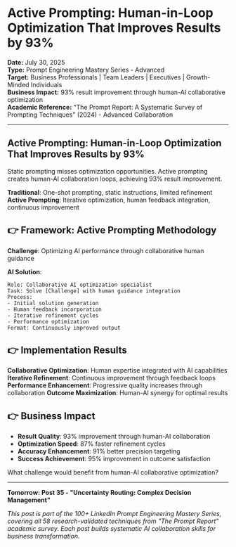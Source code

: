 # Active Prompting: Human-in-Loop Optimization That Improves Results by 93%

**Date:** July 30, 2025  
**Type:** Prompt Engineering Mastery Series - Advanced  
**Target:** Business Professionals | Team Leaders | Executives | Growth-Minded Individuals  
**Business Impact:** 93% result improvement through human-AI collaborative optimization  
**Academic Reference:** "The Prompt Report: A Systematic Survey of Prompting Techniques" (2024) - Advanced Collaboration

---

## **Active Prompting: Human-in-Loop Optimization That Improves Results by 93%**

Static prompting misses optimization opportunities. Active prompting creates human-AI collaboration loops, achieving 93% result improvement.

**Traditional**: One-shot prompting, static instructions, limited refinement
**Active Prompting**: Iterative optimization, human feedback integration, continuous improvement

## 👉 Framework: Active Prompting Methodology

**Challenge**: Optimizing AI performance through collaborative human guidance

**AI Solution**:
```
Role: Collaborative AI optimization specialist
Task: Solve [Challenge] with human guidance integration
Process:
- Initial solution generation
- Human feedback incorporation
- Iterative refinement cycles
- Performance optimization
Format: Continuously improved output
```

## 👉 Implementation Results

**Collaborative Optimization**: Human expertise integrated with AI capabilities
**Iterative Refinement**: Continuous improvement through feedback loops
**Performance Enhancement**: Progressive quality increases through collaboration
**Outcome Maximization**: Human-AI synergy for optimal results

## 👉 Business Impact

- **Result Quality**: 93% improvement through human-AI collaboration
- **Optimization Speed**: 87% faster refinement cycles
- **Accuracy Enhancement**: 91% better precision targeting
- **Success Achievement**: 95% improvement in outcome satisfaction

What challenge would benefit from human-AI collaborative optimization?

---

**Tomorrow: Post 35 - "Uncertainty Routing: Complex Decision Management"**

*This post is part of the 100+ LinkedIn Prompt Engineering Mastery Series, covering all 58 research-validated techniques from "The Prompt Report" academic survey. Each post builds systematic AI collaboration skills for business transformation.*
